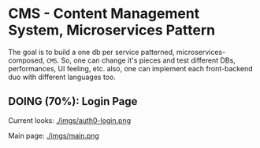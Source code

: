 # CMS - Content Management System, Microservices Pattern

The goal is to build a one db per service patterned, microservices-composed, `CMS`. So, one can change it's pieces and test different DBs, performances, UI feeling, etc. also, one can implement each front-backend duo with different languages too.

## DOING (70%): Login Page

Current looks:
[./imgs/auth0-login.png](./imgs/auth0-login.png)

Main page:
[./imgs/main.png](./imgs/main.png)

